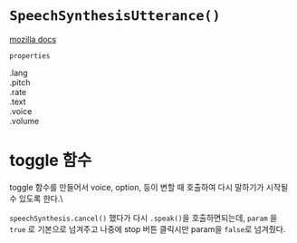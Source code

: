 # `SpeechSynthesisUtterance()`
[mozilla docs](https://developer.mozilla.org/en-US/docs/Web/API/SpeechSynthesisUtterance)

`properties`

.lang\
.pitch\
.rate\
.text\
.voice\
.volume 

# toggle 함수
toggle 함수를 만들어서 voice, option, 등이 변할 때 호출하여 다시 말하기가 시작될 수 있도록 한다.\

`speechSynthesis.cancel()` 했다가 다시 `.speak()`을 호출하면되는데, `param` 을 `true` 로 기본으로 넘겨주고 나중에 stop 버튼 클릭시만 param을 `false`로 넘겨줬다.
